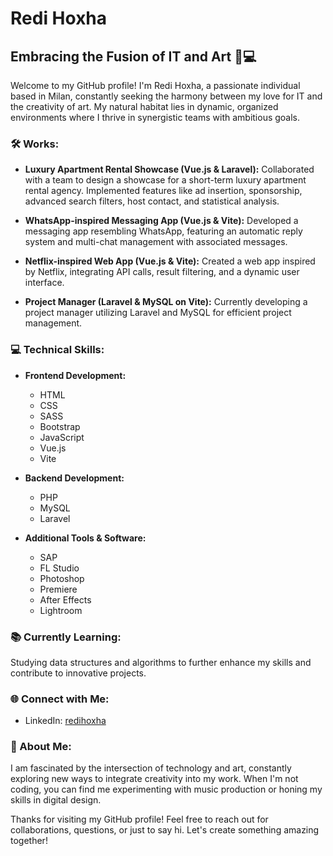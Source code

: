 # Redi Hoxha

## Embracing the Fusion of IT and Art 🎨💻

Welcome to my GitHub profile! I'm Redi Hoxha, a passionate individual based in Milan, constantly seeking the harmony between my love for IT and the creativity of art. My natural habitat lies in dynamic, organized environments where I thrive in synergistic teams with ambitious goals.

### 🛠️ Works:

- **Luxury Apartment Rental Showcase (Vue.js & Laravel):**
  Collaborated with a team to design a showcase for a short-term luxury apartment rental agency. Implemented features like ad insertion, sponsorship, advanced search filters, host contact, and statistical analysis.

- **WhatsApp-inspired Messaging App (Vue.js & Vite):**
  Developed a messaging app resembling WhatsApp, featuring an automatic reply system and multi-chat management with associated messages.

- **Netflix-inspired Web App (Vue.js & Vite):**
  Created a web app inspired by Netflix, integrating API calls, result filtering, and a dynamic user interface.

- **Project Manager (Laravel & MySQL on Vite):**
  Currently developing a project manager utilizing Laravel and MySQL for efficient project management.

### 💻 Technical Skills:

- **Frontend Development:**
  - HTML
  - CSS
  - SASS
  - Bootstrap
  - JavaScript
  - Vue.js
  - Vite

- **Backend Development:**
  - PHP
  - MySQL
  - Laravel

- **Additional Tools & Software:**
  - SAP
  - FL Studio
  - Photoshop
  - Premiere
  - After Effects
  - Lightroom

### 📚 Currently Learning:

Studying data structures and algorithms to further enhance my skills and contribute to innovative projects.

### 🌐 Connect with Me:

- LinkedIn: [redihoxha](https://www.linkedin.com/in/redihoxha/)

### 🎨 About Me:

I am fascinated by the intersection of technology and art, constantly exploring new ways to integrate creativity into my work. When I'm not coding, you can find me experimenting with music production or honing my skills in digital design.

Thanks for visiting my GitHub profile! Feel free to reach out for collaborations, questions, or just to say hi. Let's create something amazing together!
